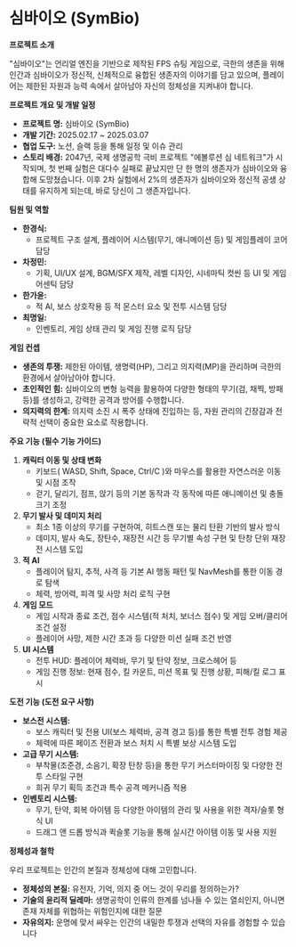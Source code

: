 # 심바이오 (SymBio)

**프로젝트 소개**

"심바이오"는 언리얼 엔진을 기반으로 제작된 FPS 슈팅 게임으로, 극한의 생존을 위해 인간과 심바이오가 정신적, 신체적으로 융합된 생존자의 이야기를 담고 있으며, 플레이어는 제한된 자원과 능력 속에서 살아남아 자신의 정체성을 지켜내야 합니다.

**프로젝트 개요 및 개발 일정**

- **프로젝트 명:** 심바이오 (SymBio)
- **개발 기간:** 2025.02.17 ~ 2025.03.07
- **협업 도구:** 노션, 슬랙 등을 통해 일정 및 이슈 관리
- **스토리 배경:**
2047년, 국제 생명공학 극비 프로젝트 "에볼루션 심 네트워크"가 시작되며, 첫 번째 실험은 대다수 실패로 끝났지만 단 한 명의 생존자가 심바이오와 융합해 도망쳤습니다. 이후 2차 실험에서 2%의 생존자가 심바이오와 정신적 공생 상태를 유지하게 되는데, 바로 당신이 그 생존자입니다.

**팀원 및 역할**

- **한경식:**
    - 프로젝트 구조 설계, 플레이어 시스템(무기, 애니메이션 등) 및 게임플레이 코어 담당
- **차정민:**
    - 기획, UI/UX 설계, BGM/SFX 제작, 레벨 디자인, 시네마틱 컷씬 등 UI 및 게임 어센틱 담당
- **한가윤:**
    - 적 AI, 보스 상호작용 등 적 몬스터 요소 및 전투 시스템 담당
- **최명일:**
    - 인벤토리, 게임 상태 관리 및 게임 진행 로직 담당

**게임 컨셉**

- **생존의 투쟁:** 제한된 아이템, 생명력(HP), 그리고 의지력(MP)을 관리하며 극한의 환경에서 살아남아야 합니다.
- **초인적인 힘:** 심바이오의 변형 능력을 활용하여 다양한 형태의 무기(검, 채찍, 방패 등)를 생성하고, 강력한 공격과 방어를 수행합니다.
- **의지력의 한계:** 의지력 소진 시 폭주 상태에 진입하는 등, 자원 관리의 긴장감과 전략적 선택이 중요한 요소로 작용합니다.

**주요 기능 (필수 기능 가이드)**

1. **캐릭터 이동 및 상태 변화**
    - 키보드( WASD, Shift, Space, Ctrl/C )와 마우스를 활용한 자연스러운 이동 및 시점 조작
    - 걷기, 달리기, 점프, 앉기 등의 기본 동작과 각 동작에 따른 애니메이션 및 충돌 크기 조정
2. **무기 발사 및 데미지 처리**
    - 최소 1종 이상의 무기를 구현하여, 히트스캔 또는 물리 탄환 기반의 발사 방식
    - 데미지, 발사 속도, 장탄수, 재장전 시간 등 무기별 속성 구현 및 탄창 단위 재장전 시스템 도입
3. **적 AI**
    - 플레이어 탐지, 추적, 사격 등 기본 AI 행동 패턴 및 NavMesh를 통한 이동 경로 탐색
    - 체력, 방어력, 피격 및 사망 처리 로직 구현
4. **게임 모드**
    - 게임 시작과 종료 조건, 점수 시스템(적 처치, 보너스 점수) 및 게임 오버/클리어 조건 설정
    - 플레이어 사망, 제한 시간 초과 등 다양한 미션 실패 조건 반영
5. **UI 시스템**
    - 전투 HUD: 플레이어 체력바, 무기 및 탄약 정보, 크로스헤어 등
    - 게임 진행 정보: 현재 점수, 킬 카운트, 미션 목표 및 진행 상황, 피해/킬 로그 표시

**도전 기능 (도전 요구 사항)**

- **보스전 시스템:**
    - 보스 캐릭터 및 전용 UI(보스 체력바, 공격 경고 등)를 통한 특별 전투 경험 제공
    - 체력에 따른 페이즈 전환과 보스 처치 시 특별 보상 시스템 도입
- **고급 무기 시스템:**
    - 부착물(조준경, 소음기, 확장 탄창 등)을 통한 무기 커스터마이징 및 다양한 전투 스타일 구현
    - 희귀 무기 획득 조건과 특수 공격 메커니즘 적용
- **인벤토리 시스템:**
    - 무기, 탄약, 회복 아이템 등 다양한 아이템의 관리 및 사용을 위한 격자/슬롯 형식 UI
    - 드래그 앤 드롭 방식과 퀵슬롯 기능을 통해 실시간 아이템 이동 및 사용 지원

**정체성과 철학**

우리 프로젝트는 인간의 본질과 정체성에 대해 고민합니다.

- **정체성의 본질:** 유전자, 기억, 의지 중 어느 것이 우리를 정의하는가?
- **기술의 윤리적 딜레마:** 생명공학이 인류의 한계를 넘나들 수 있는 열쇠인지, 아니면 존재 자체를 위협하는 위험인지에 대한 질문
- **자유의지:** 운명에 맞서 싸우는 인간의 내밀한 투쟁과 선택의 자유를 경험할 수 있습니다
